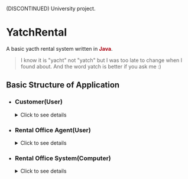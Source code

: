 (DISCONTINUED)
University project.
# YatchRental
A basic yacth rental system written in **<font color="#a01">Java</font>**.
>I know it is "yacht" not "yatch" but I was too late to change when I found about. And the word yatch is better if you ask me :)

## Basic Structure of Application
- ### Customer(User)
    <details>
    <summary>Click to see details</summary>
    <blockquote>
    <ul>
    <li>View free(not rented) yachts</li>
    <li>Rent yacht</li>
    </ul>
    </details>

- ### Rental Office Agent(User)
    <details>
    <summary>Click to see details</summary>
    <blockquote>
    <ul>
    <li>View, add or remove yachts from rental office</li>
    <li>View or cancel rentals</li>
    </ul>
    </blockquote>
        To achieve agent functions you have to enter a password which is "agent47" without quotes.
    </details>

- ### Rental Office System(Computer) ###
    <details>
    <summary>Click to see details</summary>
    <blockquote>
    <ul>
    <li>Holds yacht data for later use</li>
    <li>Holds rental data for later use</li>
    <li>Manages rentals and yachts</li>
    <li>Doesn't hold critical user data like payment info</li>
    <li>Uses SMS validation system to be sure that you are the customer and you can be reachable later</li>
    <li>Doesn't farm e-coin with your hardwares :D</li>
    </ul>
    </blockquote>
        <font color="#e01">As this is a demo and there is no server, there is <b>no information safety</b>. Any user can reach/manage your information with some effort.</font>
    </details>


